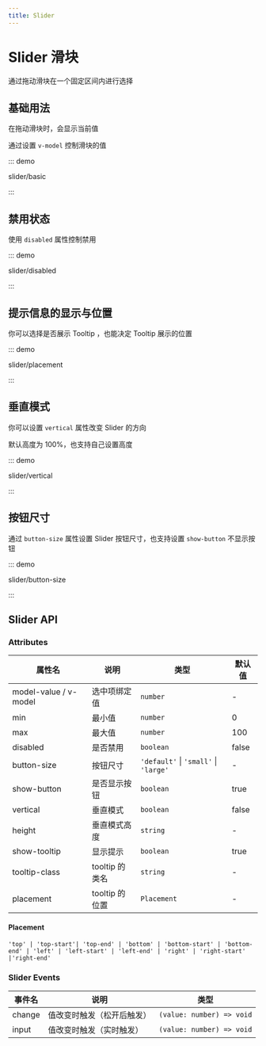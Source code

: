 ```yaml
---
title: Slider
---
```


# Slider 滑块

通过拖动滑块在一个固定区间内进行选择

## 基础用法

在拖动滑块时，会显示当前值

通过设置 `v-model` 控制滑块的值

::: demo

slider/basic

:::

## 禁用状态

使用 `disabled` 属性控制禁用

::: demo

slider/disabled

:::

## 提示信息的显示与位置

你可以选择是否展示 Tooltip ，也能决定 Tooltip 展示的位置

::: demo

slider/placement

:::

## 垂直模式

你可以设置 `vertical` 属性改变 Slider 的方向

默认高度为 100%，也支持自己设置高度

::: demo

slider/vertical

:::

## 按钮尺寸

通过 `button-size` 属性设置 Slider 按钮尺寸，也支持设置 `show-button` 不显示按钮

::: demo

slider/button-size

:::

## Slider API

### Attributes

| 属性名                | 说明           | 类型                                  | 默认值 |
| --------------------- | -------------- | ------------------------------------- | ------ |
| model-value / v-model | 选中项绑定值   | `number`                              | -      |
| min                   | 最小值         | `number`                              | 0      |
| max                   | 最大值         | `number`                              | 100    |
| disabled              | 是否禁用       | `boolean`                             | false  |
| button-size           | 按钮尺寸       | `'default'` \| `'small'` \| `'large'` | -      |
| show-button           | 是否显示按钮   | `boolean`                             | true   |
| vertical              | 垂直模式       | `boolean`                             | false  |
| height                | 垂直模式高度   | `string`                              | -      |
| show-tooltip          | 显示提示       | `boolean`                             | true   |
| tooltip-class         | tooltip 的类名 | `string`                              | -      |
| placement             | tooltip 的位置 | `Placement`                           | -      |

#### Placement

`'top' | 'top-start'| 'top-end' | 'bottom' | 'bottom-start' | 'bottom-end' | 'left' | 'left-start' | 'left-end' | 'right' | 'right-start' |'right-end'`

### Slider Events

| 事件名 | 说明                       | 类型                      |
| ------ | -------------------------- | ------------------------- |
| change | 值改变时触发（松开后触发） | `(value: number) => void` |
| input  | 值改变时触发（实时触发）   | `(value: number) => void` |
